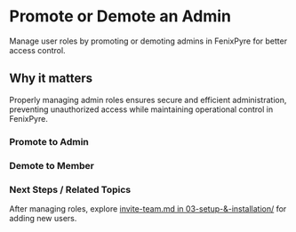 # Promote or Demote an Admin

Manage user roles by promoting or demoting admins in FenixPyre for better access control.


## Why it matters
Properly managing admin roles ensures secure and efficient administration, preventing unauthorized access while maintaining operational control in FenixPyre.

### Promote to Admin

<!-- VIDEO: ./media/04-admin-guide/promote-demo.mp4 | Alt: Video demonstrating how to promote a user to admin | Duration: 30s -->

### Demote to Member

<!-- VIDEO: ./media/04-admin-guide/demote-demo.mp4 | Alt: Video demonstrating how to demote an admin to member | Duration: 30s -->

### Next Steps / Related Topics
After managing roles, explore [invite-team.md in 03-setup-&-installation/](../03-setup-&-installation/invite-team.md) for adding new users.